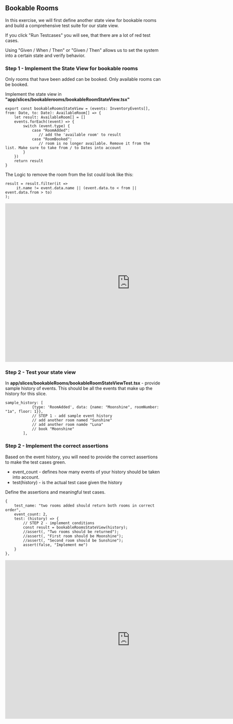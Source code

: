 


## Bookable Rooms

In this exercise, we will first define another state view for bookable rooms and build a comprehensive test suite for our 
state view.

If you click "Run Testcases" you will see, that there are a lot of red test cases.

Using "Given / When / Then" or "Given / Then" allows us to set the system into a certain state and
verify behavior.

### Step 1 - Implement the State View for bookable rooms

Only rooms that have been added can be booked.
Only available rooms can be booked.

Implement the state view in **"app/slices/bookablerooms/bookableRoomStateView.tsx"**

```
export const bookableRoomsStateView = (events: InventoryEvents[], from: Date, to: Date): AvailableRoom[] => {
    let result: AvailableRoom[] = []
    events.forEach((event) => {
        switch (event.type) {
            case "RoomAdded":
               // add the 'available room' to result
            case "RoomBooked":
               // room is no longer available. Remove it from the list. Make sure to take from / to Dates into account
        }
    })
    return result
}
```

The Logic to remove the room from the list could look like this:
```
result = result.filter(it =>
     it.name != event.data.name || (event.data.to < from || event.data.from > to)
);
```

<iframe width="800" height="509" src="https://www.loom.com/embed/ee0c48fc074449a3bb24ec14f56a7dad?sid=f8b67f9b-42fa-4a4f-9589-4262bf8472e0" frameborder="0" webkitallowfullscreen mozallowfullscreen allowfullscreen></iframe>

### Step 2 - Test your state view

In **app/slices/bookableRooms/bookableRoomStateViewTest.tsx** - provide sample history of events.
This should be all the events that make up the history for this slice.

```
sample_history: [
            {type: 'RoomAdded', data: {name: "Moonshine", roomNumber: "1a", floor: 1}},
            // STEP 1 - add sample event history
            // add another room named "Sunshine"
            // add another room namde "Luna"
            // book "Moonshine"
        ],
```

### Step 2 - Implement the correct assertions

Based on the event history, you will need to provide the correct 
assertions to make the test cases green.

- event_count - defines how many events of your history should be taken into account.
- test(history) - is the actual test case given the history

Define the assertions and meaningful test cases.


```
{
    test_name: "two rooms added should return both rooms in correct order",
    event_count: 2,
    test: (history) => {
        // STEP 2 - implement conditions
        const result = bookableRoomsStateView(history);
        //assert(, "Two rooms should be returned");
        //assert(, "First room should be Moonshine");
        //assert(, "Second room should be Sunshine");
        assert(false, "Implement me")
    }
},
```

<iframe width="800" height="509" src="https://www.loom.com/embed/6c69dbc01da9401786152f9069e3d6b2?sid=796b6e17-f68a-4f7d-9886-5f0e2fdfa3ba" frameborder="0" webkitallowfullscreen mozallowfullscreen allowfullscreen></iframe>